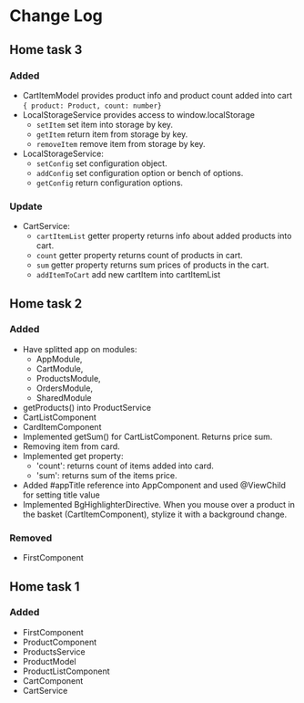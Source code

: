 # Change Log

## Home task 3
### Added
- CartItemModel provides product info and product count added into cart 
    <br>``{ product: Product, count: number}``
- LocalStorageService provides access to window.localStorage
    - ```setItem``` set item into storage by key.
    - ```getItem``` return item from storage by key.
    - ```removeItem``` remove item from storage by key.
- LocalStorageService:
    - ```setConfig``` set configuration object.
    - ```addConfig``` set configuration option or bench of options.
    - ```getConfig``` return configuration options.
### Update
- CartService:
    - ```cartItemList``` getter property returns info about added products into cart.
    - ```count``` getter property returns count of products in cart.
    - ```sum``` getter property returns sum prices of products in the cart.
    - ```addItemToCart``` add new cartItem into cartItemList


## Home task 2
### Added
- Have splitted app on modules:
    - AppModule, 
    - CartModule, 
    - ProductsModule, 
    - OrdersModule, 
    - SharedModule
- getProducts() into ProductService
- CartListComponent
- CardItemComponent
- Implemented getSum() for CartListComponent. Returns price sum.
- Removing item from card.
- Implemented get property:
    - 'count': returns count of items added into card.
    - 'sum': returns  sum of the items price.
- Added #appTitle reference into AppComponent and used @ViewChild for setting title value
- Implemented BgHighlighterDirective. When you mouse over a product in the basket (CartItemComponent), stylize it with a background change.
### Removed
- FirstComponent

## Home task 1
### Added
- FirstComponent
- ProductComponent
- ProductsService
- ProductModel
- ProductListComponent
- CartComponent
- CartService
